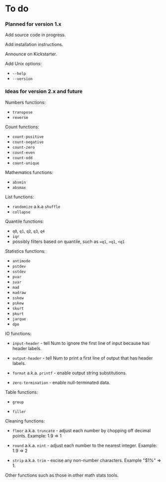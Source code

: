 # To do

### Planned for version 1.x

Add source code in progress.

Add installation instructions.

Announce on Kickstarter.

Add Unix options:

* `--help`
* `--version`


### Ideas for version 2.x and future

Numbers functions:

* `transpose`
* `reverse`

Count functions:

* `count-positive`
* `count-negative`
* `count-zero`
* `count-even`
* `count-odd`
* `count-unique`

Mathematics functions:

* `absmin`
* `absmax`

List functions:

* `randomize` a.k.a `shuffle`
* `collapse`

Quantile functions:

* `q0`, `q1`, `q2`, `q3`, `q4`
* `iqr`
* possibly filters based on quantile, such as `=q1`, `>q1`, `<q1`

Statistics functions:

* `antimode`
* `pstdev`
* `sstdev`
* `pvar`
* `svar`
* `mad`
* `madraw`
* `sskew`
* `pskew`
* `skurt`
* `pkurt`
* `jarque`
* `dpo`

IO functions:

* `input-header` - tell Num to ignore the first line of input because has header labels.

* `output-header` - tell Num to print a first line of output that has header labels.

* `format` a.k.a. `printf` - enable output string substitutions.

* `zero-termination` - enable null-terminated data.

Table functions:

* `group`

* `filler`

Cleaning functions:

* `floor` a.k.a. `truncate` - adjust each number by chopping off decimal points. Example: 1.9 => 1

* `round` a.k.a. `nint` - adjust each number to the nearest integer. Example: 1.9 => 2

* `strip` a.k.a. `trim` - excise any non-number characters. Example "$1%" => 1.

Other functions such as those in other math stats tools.
